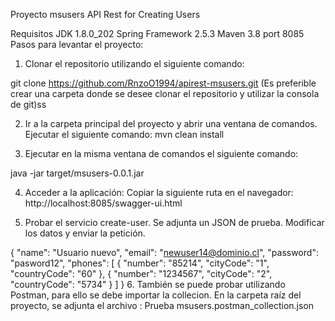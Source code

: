 Proyecto msusers
API Rest for Creating Users

Requisitos
JDK  1.8.0_202
Spring Framework 2.5.3
Maven 3.8
port 8085
Pasos para levantar el proyecto:
1. Clonar el repositorio utilizando el siguiente comando:

git clone https://github.com/RnzoO1994/apirest-msusers.git
(Es preferible crear una carpeta donde se desee clonar el repositorio y utilizar la consola de git)ss

2. Ir a la carpeta principal del proyecto y abrir una ventana de comandos. Ejecutar el siguiente comando:
mvn clean install

3. Ejecutar en la misma ventana de comandos el siguiente comando:

java -jar target/msusers-0.0.1.jar

4. Acceder a la aplicación:
Copiar la siguiente ruta en el navegador:  http://localhost:8085/swagger-ui.html

5. Probar el servicio create-user. Se adjunta un JSON de prueba. Modificar los datos y enviar la petición.

{
  "name": "Usuario nuevo",
  "email": "newuser14@dominio.cl",
  "password": "pasword12",
  "phones": [
    {
      "number": "85214",
      "cityCode": "1",
      "countryCode": "60"
    },
    {
      "number": "1234567",
      "cityCode": "2",
      "countryCode": "5734"
    }
  ]
}
6. También se puede probar utilizando Postman, para ello se debe importar la collecion. En la carpeta raíz del proyecto, se adjunta el archivo : Prueba msusers.postman_collection.json
